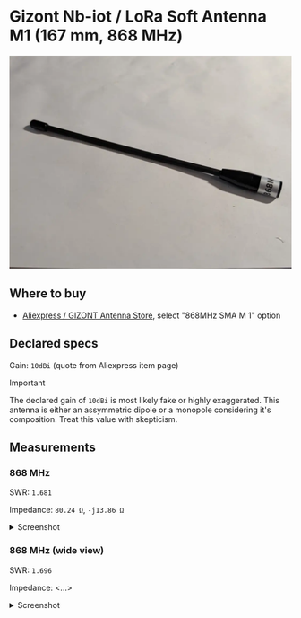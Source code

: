 # Gizont Nb-iot / LoRa Soft Antenna M1 (167 mm, 868 MHz)

![photo](images/00_photo.webp)

## Where to buy

- [Aliexpress / GIZONT Antenna Store](https://aliexpress.ru/item/1005007503836549.html), select "868MHz SMA M 1" option

## Declared specs

Gain: `10dBi` (quote from Aliexpress item page)

> [!IMPORTANT]
> The declared gain of `10dBi` is most likely fake or highly exaggerated.
> This antenna is either an assymmetric dipole or a monopole considering it's composition. Treat this value with skepticism.

## Measurements

### 868 MHz

SWR: `1.681`

Impedance: `80.24 Ω`, `-j13.86 Ω`

<details>
<summary>Screenshot</summary>

![Measurement at 868 MHz](images/01_measurement_thin.png)

</details>

### 868 MHz (wide view)

SWR: `1.696`

Impedance: <...>

<details>
<summary>Screenshot</summary>

![Measurement at 868 MHz (wide view)](images/02_measurement_wide.png)

</details> 
